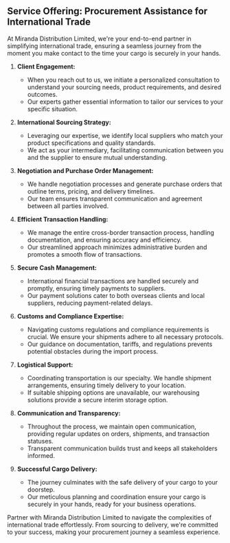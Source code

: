 ## Service Offering: Procurement Assistance for International Trade

At Miranda Distribution Limited, we're your end-to-end partner in simplifying international trade, ensuring a seamless journey from the moment you make contact to the time your cargo is securely in your hands.

1. **Client Engagement:**
   - When you reach out to us, we initiate a personalized consultation to understand your sourcing needs, product requirements, and desired outcomes.
   - Our experts gather essential information to tailor our services to your specific situation.

2. **International Sourcing Strategy:**
   - Leveraging our expertise, we identify local suppliers who match your product specifications and quality standards.
   - We act as your intermediary, facilitating communication between you and the supplier to ensure mutual understanding.

3. **Negotiation and Purchase Order Management:**
   - We handle negotiation processes and generate purchase orders that outline terms, pricing, and delivery timelines.
   - Our team ensures transparent communication and agreement between all parties involved.

4. **Efficient Transaction Handling:**
   - We manage the entire cross-border transaction process, handling documentation, and ensuring accuracy and efficiency.
   - Our streamlined approach minimizes administrative burden and promotes a smooth flow of transactions.

5. **Secure Cash Management:**
   - International financial transactions are handled securely and promptly, ensuring timely payments to suppliers.
   - Our payment solutions cater to both overseas clients and local suppliers, reducing payment-related delays.

6. **Customs and Compliance Expertise:**
   - Navigating customs regulations and compliance requirements is crucial. We ensure your shipments adhere to all necessary protocols.
   - Our guidance on documentation, tariffs, and regulations prevents potential obstacles during the import process.

7. **Logistical Support:**
   - Coordinating transportation is our specialty. We handle shipment arrangements, ensuring timely delivery to your location.
   - If suitable shipping options are unavailable, our warehousing solutions provide a secure interim storage option.

8. **Communication and Transparency:**
   - Throughout the process, we maintain open communication, providing regular updates on orders, shipments, and transaction statuses.
   - Transparent communication builds trust and keeps all stakeholders informed.

9. **Successful Cargo Delivery:**
   - The journey culminates with the safe delivery of your cargo to your doorstep.
   - Our meticulous planning and coordination ensure your cargo is securely in your hands, ready for your business operations.

Partner with Miranda Distribution Limited to navigate the complexities of international trade effortlessly. From sourcing to delivery, we're committed to your success, making your procurement journey a seamless experience.

